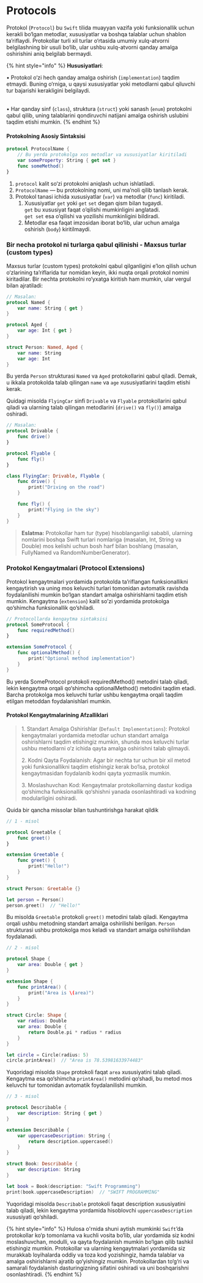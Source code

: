 # Protocols

Protokol (`Protocol`) bu `Swift` tilida muayyan vazifa yoki funksionallik uchun kerakli bo‘lgan metodlar, xususiyatlar va boshqa talablar uchun shablon ta’riflaydi. Protokollar turli xil turlar o‘rtasida umumiy xulq-atvorni belgilashning bir usuli bo‘lib, ular ushbu xulq-atvorni qanday amalga oshirishini aniq belgilab bermaydi.

{% hint style="info" %}
**Hususiyatlari**:&#x20;

• Protokol o‘zi hech qanday amalga oshirish (`implementation`) taqdim etmaydi. Buning o‘rniga, u qaysi xususiyatlar yoki metodlarni qabul qiluvchi tur bajarishi kerakligini belgilaydi.

\
• Har qanday sinf (`class`), struktura (`struct`) yoki sanash (`enum`) protokolni qabul qilib, uning talablarini qondiruvchi natijani amalga oshirish uslubini taqdim etishi mumkin.
{% endhint %}

#### Protokolning Asosiy Sintaksisi

```swift
protocol ProtocolName {
    // Bu yerda protokolga xos metodlar va xususiyatlar kiritiladi
    var someProperty: String { get set }
    func someMethod()
}
```

1. `protocol` kalit so‘zi protokolni aniqlash uchun ishlatiladi.
2. `ProtocolName` — bu protokolning nomi, uni ma’noli qilib tanlash kerak.
3. Protokol tanasi ichida xususiyatlar (`var`) va metodlar (`func`) kiritiladi.
   1. Xususiyatlar `get` yoki `get` `set` degan qism bilan tugaydi. \
      `get` bu xususiyat faqat o’qilishi mumkinligini anglatadi.\
      `get set` esa o’qilishi va yozilishi mumkinligini bildiradi.
   2. Metodlar esa faqat imzosidan iborat bo‘lib, ular uchun amalga oshirish (`body`) kiritilmaydi.

### Bir necha protokol ni turlarga qabul qilinishi - Maxsus turlar (custom types)

Maxsus turlar (custom types) protokolni qabul qilganligini e’lon qilish uchun o‘zlarining ta’riflarida tur nomidan keyin, ikki nuqta orqali protokol nomini kiritadilar. Bir nechta protokolni ro‘yxatga kiritish ham mumkin, ular vergul bilan ajratiladi:

```swift
// Masalan:
protocol Named {
    var name: String { get }
}

protocol Aged {
    var age: Int { get }
}

struct Person: Named, Aged {
    var name: String
    var age: Int
}
```

Bu yerda `Person` strukturasi `Named` va `Aged` protokollarini qabul qiladi. Demak, u ikkala protokolda talab qilingan `name` va `age` xususiyatlarini taqdim etishi kerak.

Quidagi misolda `FlyingCar` sinfi `Drivable` va `Flyable` protokollarini qabul qiladi va ularning talab qilingan metodlarini (`drive()` va `fly()`) amalga oshiradi.

```swift
// Masalan:
protocol Drivable {
    func drive()
}

protocol Flyable {
    func fly()
}

class FlyingCar: Drivable, Flyable {
    func drive() {
        print("Driving on the road")
    }

    func fly() {
        print("Flying in the sky")
    }
}
```

> **Eslatma:** Protokollar ham tur (type) hisoblanganligi sababli, ularning nomlarini boshqa Swift turlari nomlariga (masalan, Int, String va Double) mos kelishi uchun bosh harf bilan boshlang (masalan, FullyNamed va RandomNumberGenerator).

### Protokol Kengaytmalari (Protocol Extensions)

Protokol kengaytmalari yordamida protokolda ta’riflangan funksionallikni kengaytirish va uning mos keluvchi turlari tomonidan avtomatik ravishda foydalanilishi mumkin bo‘lgan standart amalga oshirishlarni taqdim etish mumkin. Kengaytma (`extension`) kalit so’zi yordamida protokolga qo’shimcha funksionallik qo’shiladi.

```swift
// Protocollarda kengaytma sintaksisi
protocol SomeProtocol {
    func requiredMethod()
}

extension SomeProtocol {
    func optionalMethod() {
        print("Optional method implementation")
    }
}
```

Bu yerda SomeProtocol protokoli requiredMethod() metodini talab qiladi, lekin kengaytma orqali qo‘shimcha optionalMethod() metodini taqdim etadi. Barcha protokolga mos keluvchi turlar ushbu kengaytma orqali taqdim etilgan metoddan foydalanishlari mumkin.

#### Protokol Kengaytmalarining Afzalliklari

> 1\. Standart Amalga Oshirishlar (`Default Implementations`): Protokol kengaytmalari yordamida metodlar uchun standart amalga oshirishlarni taqdim etishingiz mumkin, shunda mos keluvchi turlar ushbu metodlarni o‘z ichida qayta amalga oshirishni talab qilmaydi.
>
> 2\. Kodni Qayta Foydalanish: Agar bir nechta tur uchun bir xil metod yoki funksionallikni taqdim etishingiz kerak bo‘lsa, protokol kengaytmasidan foydalanib kodni qayta yozmaslik mumkin.
>
> 3\. Moslashuvchan Kod: Kengaytmalar protokollarning dastur kodiga qo‘shimcha funksionallik qo‘shishni yanada osonlashtiradi va kodning modularligini oshiradi.

Quida bir qancha missolar bilan tushuntirishga harakat qildik

```swift
// 1 - misol

protocol Greetable {
    func greet()
}

extension Greetable {
    func greet() {
        print("Hello!")
    }
}

struct Person: Greetable {}

let person = Person()
person.greet()  // "Hello!"
```

Bu misolda `Greetable` protokoli `greet()` metodini talab qiladi. Kengaytma orqali ushbu metodning standart amalga oshirilishi berilgan. `Person` strukturasi ushbu protokolga mos keladi va standart amalga oshirilishdan foydalanadi.

```swift
// 2 - misol

protocol Shape {
    var area: Double { get }
}

extension Shape {
    func printArea() {
        print("Area is \(area)")
    }
}

struct Circle: Shape {
    var radius: Double
    var area: Double {
        return Double.pi * radius * radius
    }
}

let circle = Circle(radius: 5)
circle.printArea()  // "Area is 78.53981633974483"
```

Yuqoridagi misolda `Shape` protokoli faqat `area` xususiyatini talab qiladi. Kengaytma esa qo‘shimcha `printArea()` metodini qo‘shadi, bu metod mos keluvchi tur tomonidan avtomatik foydalanilishi mumkin.

```swift
// 3 - misol

protocol Describable {
    var description: String { get }
}

extension Describable {
    var uppercaseDescription: String {
        return description.uppercased()
    }
}

struct Book: Describable {
    var description: String
}

let book = Book(description: "Swift Programming")
print(book.uppercaseDescription)  // "SWIFT PROGRAMMING"
```

Yuqoridagi misolda `Describable` protokoli faqat description xususiyatini talab qiladi, lekin kengaytma yordamida hisoblovchi `uppercaseDescription` xususiyati qo‘shiladi.

{% hint style="info" %}
Hulosa o'rnida shuni aytish mumkinki `Swift`’da protokollar ko‘p tomonlama va kuchli vosita bo‘lib, ular yordamida siz kodni moslashuvchan, modulli, va qayta foydalanish mumkin bo‘lgan qilib tashkil etishingiz mumkin. Protokollar va ularning kengaytmalari yordamida siz murakkab loyihalarda oddiy va toza kod yozishingiz, hamda talablar va amalga oshirishlarni ajratib qo‘yishingiz mumkin. Protokollardan to‘g‘ri va samarali foydalanish dasturingizning sifatini oshiradi va uni boshqarishni osonlashtiradi.
{% endhint %}
